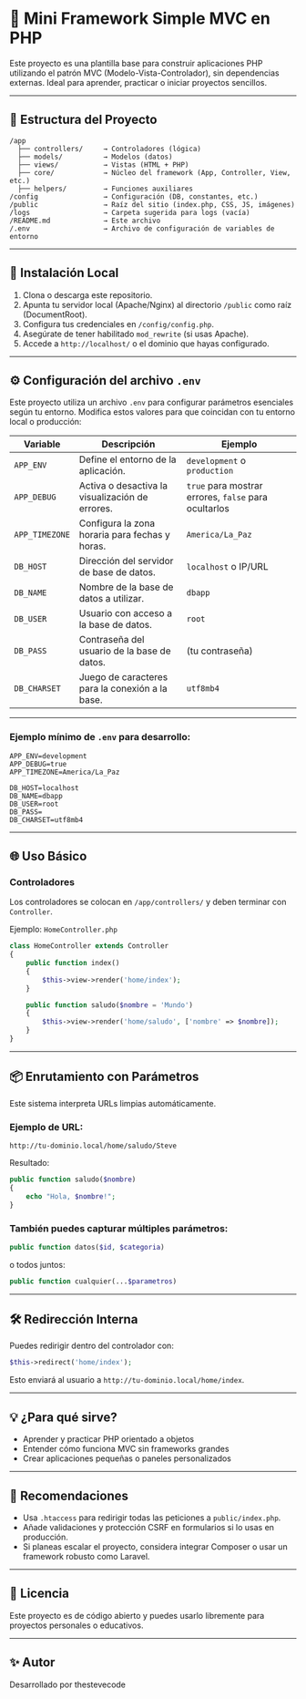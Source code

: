 # 🧩 Mini Framework Simple MVC en PHP

Este proyecto es una plantilla base para construir aplicaciones PHP utilizando el patrón MVC (Modelo-Vista-Controlador), sin dependencias externas. Ideal para aprender, practicar o iniciar proyectos sencillos.

---

## 📁 Estructura del Proyecto

```
/app
  ├── controllers/     → Controladores (lógica)
  ├── models/          → Modelos (datos)
  ├── views/           → Vistas (HTML + PHP)
  ├── core/            → Núcleo del framework (App, Controller, View, etc.)
  ├── helpers/         → Funciones auxiliares
/config                → Configuración (DB, constantes, etc.)
/public                → Raíz del sitio (index.php, CSS, JS, imágenes)
/logs                  → Carpeta sugerida para logs (vacía)
/README.md             → Este archivo
/.env                  → Archivo de configuración de variables de entorno
```

---

## 🚀 Instalación Local

1. Clona o descarga este repositorio.
2. Apunta tu servidor local (Apache/Nginx) al directorio `/public` como raíz (DocumentRoot).
3. Configura tus credenciales en `/config/config.php`.
4. Asegúrate de tener habilitado `mod_rewrite` (si usas Apache).
5. Accede a `http://localhost/` o el dominio que hayas configurado.

---

## ⚙️ Configuración del archivo `.env`

Este proyecto utiliza un archivo `.env` para configurar parámetros esenciales según tu entorno. Modifica estos valores para que coincidan con tu entorno local o producción:

| Variable       | Descripción                                      | Ejemplo                        |
|----------------|-------------------------------------------------|-------------------------------|
| `APP_ENV`      | Define el entorno de la aplicación.             | `development` o `production`  |
| `APP_DEBUG`    | Activa o desactiva la visualización de errores. | `true` para mostrar errores, `false` para ocultarlos |
| `APP_TIMEZONE` | Configura la zona horaria para fechas y horas.  | `America/La_Paz`               |
| `DB_HOST`      | Dirección del servidor de base de datos.         | `localhost` o IP/URL           |
| `DB_NAME`      | Nombre de la base de datos a utilizar.           | `dbapp`                       |
| `DB_USER`      | Usuario con acceso a la base de datos.           | `root`                        |
| `DB_PASS`      | Contraseña del usuario de la base de datos.      | (tu contraseña)                |
| `DB_CHARSET`   | Juego de caracteres para la conexión a la base. | `utf8mb4`                     |

---

### Ejemplo mínimo de `.env` para desarrollo:

```
APP_ENV=development
APP_DEBUG=true
APP_TIMEZONE=America/La_Paz

DB_HOST=localhost
DB_NAME=dbapp
DB_USER=root
DB_PASS=
DB_CHARSET=utf8mb4
```

---

## 🌐 Uso Básico

### Controladores

Los controladores se colocan en `/app/controllers/` y deben terminar con `Controller`.

Ejemplo: `HomeController.php`

```php
class HomeController extends Controller
{
    public function index()
    {
        $this->view->render('home/index');
    }

    public function saludo($nombre = 'Mundo')
    {
        $this->view->render('home/saludo', ['nombre' => $nombre]);
    }
}
```

---

## 📦 Enrutamiento con Parámetros

Este sistema interpreta URLs limpias automáticamente.

### Ejemplo de URL:

```
http://tu-dominio.local/home/saludo/Steve
```

Resultado:

```php
public function saludo($nombre)
{
    echo "Hola, $nombre!";
}
```

### También puedes capturar múltiples parámetros:

```php
public function datos($id, $categoria)
```

o todos juntos:

```php
public function cualquier(...$parametros)
```

---

## 🛠 Redirección Interna

Puedes redirigir dentro del controlador con:

```php
$this->redirect('home/index');
```

Esto enviará al usuario a `http://tu-dominio.local/home/index`.

---

## 💡 ¿Para qué sirve?

- Aprender y practicar PHP orientado a objetos
- Entender cómo funciona MVC sin frameworks grandes
- Crear aplicaciones pequeñas o paneles personalizados

---

## 📌 Recomendaciones

- Usa `.htaccess` para redirigir todas las peticiones a `public/index.php`.
- Añade validaciones y protección CSRF en formularios si lo usas en producción.
- Si planeas escalar el proyecto, considera integrar Composer o usar un framework robusto como Laravel.

---

## 📝 Licencia

Este proyecto es de código abierto y puedes usarlo libremente para proyectos personales o educativos.

---

## ✨ Autor

Desarrollado por thestevecode

